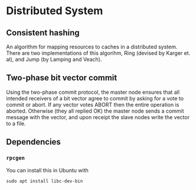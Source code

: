 # Distributed System
## Consistent hashing
An algorithm for mapping resources to caches in a distributed system. There are two implementations of this algorihm, Ring (devised by Karger et. al), and Jump (by Lamping and Veach).
## Two-phase bit vector commit
Using the two-phase commit protocol, the master node ensures that all intended receivers of a bit vector agree to commit by asking for a vote to commit or abort. If any vector votes ABORT then the entire operation is aborted. Otherwise (they all replied OK) the master node sends a commit message with the vector, and upon receipt the slave nodes write the vector to a file.
## Dependencies
### `rpcgen`
You can install this in Ubuntu with
```
sudo apt install libc-dev-bin
```
